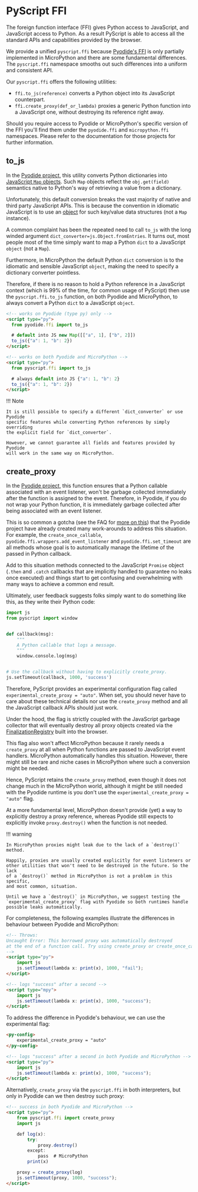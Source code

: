 # PyScript FFI

The foreign function interface (FFI) gives Python access to JavaScript, and
JavaScript access to Python. As a result PyScript is able to access all the
standard APIs and capabilities provided by the browser.

We provide a unified `pyscript.ffi` because
[Pyodide's FFI](https://pyodide.org/en/stable/usage/api/python-api/ffi.html)
is only partially implemented in MicroPython and there are some fundamental
differences. The `pyscript.ffi` namespace smooths out such differences into
a uniform and consistent API.

Our `pyscript.ffi` offers the following utilities:

* `ffi.to_js(reference)` converts a Python object into its JavaScript
  counterpart.
* `ffi.create_proxy(def_or_lambda)` proxies a generic Python function into a
  JavaScript one, without destroying its reference right away.

Should you require access to Pyodide or MicroPython's specific version of the
FFI you'll find them under the `pyodide.ffi` and `micropython.ffi` namespaces.
Please refer to the documentation for those projects for further information.

## to_js

In the
[Pyodide project](https://pyodide.org/en/stable/usage/api/python-api/ffi.html#pyodide.ffi.to_js),
this utility converts Python dictionaries into
[JavaScript `Map` objects](https://developer.mozilla.org/en-US/docs/Web/JavaScript/Reference/Global_Objects/Map).
Such `Map` objects reflect the `obj.get(field)` semantics native to Python's
way of retrieving a value from a dictionary.

Unfortunately, this default conversion breaks the vast majority of native and
third party JavaScript APIs. This is because the convention in idiomatic
JavaScript is to use an [object](https://developer.mozilla.org/en-US/docs/Web/JavaScript/Guide/Working_with_Objects)
for such key/value data structures (not a `Map` instance).

A common complaint has been the repeated need to call `to_js` with the long
winded argument `dict_converter=js.Object.fromEntries`. It turns out, most
people most of the time simply want to map a Python `dict` to a JavaScript
`object` (not a `Map`).

Furthermore, in MicroPython the default Python `dict` conversion is to the
idiomatic and sensible JavaScript `object`, making the need to specify a
dictionary converter pointless.

Therefore, if there is no reason to hold a Python reference in a JavaScript
context (which is 99% of the time, for common usage of PyScript) then use the
`pyscript.ffi.to_js` function, on both Pyodide and MicroPython, to always
convert a Python `dict` to a JavaScript `object`.

```html title="to_js: pyodide.ffi VS pyscript.ffi"
<!-- works on Pyodide (type py) only -->
<script type="py">
  from pyodide.ffi import to_js

  # default into JS new Map([["a", 1], ["b", 2]])
  to_js({"a": 1, "b": 2})
</script>

<!-- works on both Pyodide and MicroPython -->
<script type="py">
  from pyscript.ffi import to_js

  # always default into JS {"a": 1, "b": 2}
  to_js({"a": 1, "b": 2})
</script>
```

!!! Note

    It is still possible to specify a different `dict_converter` or use Pyodide
    specific features while converting Python references by simply overriding
    the explicit field for `dict_converter`.

    However, we cannot guarantee all fields and features provided by Pyodide
    will work in the same way on MicroPython.

## create_proxy

In the
[Pyodide project](https://pyodide.org/en/stable/usage/api/python-api/ffi.html#pyodide.ffi.create_proxy),
this function ensures that a Python callable associated with an event listener,
won't be garbage collected immediately after the function is assigned to the
event. Therefore, in Pyodide, if you do not wrap your Python function, it is
immediately garbage collected after being associated with an event listener.

This is so common a gotcha (see the FAQ for
[more on this](../../faq#borrowed-proxy)) that the Pyodide project have already
created many work-arounds to address this situation. For example, the
`create_once_callable`, `pyodide.ffi.wrappers.add_event_listener` and
`pyodide.ffi.set_timeout` are all methods whose goal is to automatically manage
the lifetime of the passed in Python callback.

Add to this situation methods connected to the JavaScript `Promise` object
(`.then` and `.catch` callbacks that are implicitly handled to guarantee no
leaks once executed) and things start to get confusing and overwhelming with
many ways to achieve a common end result.

Ultimately, user feedback suggests folks simply want to do something like this,
as they write their Python code:

```python title="Define a callback without create_proxy."
import js
from pyscript import window


def callback(msg):
    """
    A Python callable that logs a message.
    """
    window.console.log(msg)


# Use the callback without having to explicitly create_proxy.
js.setTimeout(callback, 1000, 'success')
```

Therefore, PyScript provides an experimental configuration flag called
`experimental_create_proxy = "auto"`. When set, you should never have to care
about these technical details nor use the `create_proxy` method and all the
JavaScript callback APIs should just work.

Under the hood, the flag is strictly coupled with the JavaScript garbage
collector that will eventually destroy all proxy objects created via the
[FinalizationRegistry](https://developer.mozilla.org/en-US/docs/Web/JavaScript/Reference/Global_Objects/FinalizationRegistry)
built into the browser.

This flag also won't affect MicroPython because it rarely needs a
`create_proxy` at all when Python functions are passed to JavaScript event
handlers. MicroPython automatically handles this situation. However,
there might still be rare and niche cases in MicroPython where such a
conversion might be needed.

Hence, PyScript retains the `create_proxy` method, even though it does not
change much in the MicroPython world, although it might be still needed with
the Pyodide runtime is you don't use the `experimental_create_proxy = "auto"`
flag.

At a more fundamental level, MicroPython doesn't provide (yet) a way to
explicitly destroy a proxy reference, whereas Pyodide still expects to
explicitly invoke `proxy.destroy()` when the function is not needed.

!!! warning

    In MicroPython proxies might leak due to the lack of a `destroy()` method.

    Happily, proxies are usually created explicitly for event listeners or
    other utilities that won't need to be destroyed in the future. So the lack
    of a `destroy()` method in MicroPython is not a problem in this specific,
    and most common, situation.

    Until we have a `destroy()` in MicroPython, we suggest testing the
    `experimental_create_proxy` flag with Pyodide so both runtimes handle
    possible leaks automatically.

For completeness, the following examples illustrate the differences in
behaviour between Pyodide and MicroPython:

```html title="A classic Pyodide gotcha VS MicroPython"
<!-- Throws:
Uncaught Error: This borrowed proxy was automatically destroyed
at the end of a function call. Try using create_proxy or create_once_callable.
-->
<script type="py">
    import js
    js.setTimeout(lambda x: print(x), 1000, "fail");
</script>

<!-- logs "success" after a second -->
<script type="mpy">
    import js
    js.setTimeout(lambda x: print(x), 1000, "success");
</script>
```

To address the difference in Pyodide's behaviour, we can use the experimental
flag:

```html title="experimental create_proxy"
<py-config>
    experimental_create_proxy = "auto"
</py-config>

<!-- logs "success" after a second in both Pyodide and MicroPython -->
<script type="py">
    import js
    js.setTimeout(lambda x: print(x), 1000, "success");
</script>
```

Alternatively, `create_proxy` via the `pyscript.ffi` in both interpreters, but
only in Pyodide can we then destroy such proxy:

```html title="pyscript.ffi.create_proxy"
<!-- success in both Pyodide and MicroPython -->
<script type="py">
    from pyscript.ffi import create_proxy
    import js

    def log(x):
        try:
            proxy.destroy()
        except:
            pass  # MicroPython
        print(x)

    proxy = create_proxy(log)
    js.setTimeout(proxy, 1000, "success");
</script>
```

